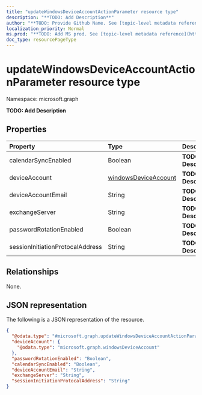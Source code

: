 ```yaml
---
title: "updateWindowsDeviceAccountActionParameter resource type"
description: "**TODO: Add Description**"
author: "**TODO: Provide Github Name. See [topic-level metadata reference](https://msgo.azurewebsites.net/add/document/guidelines/metadata.html#topic-level-metadata)**"
localization_priority: Normal
ms.prod: "**TODO: Add MS prod. See [topic-level metadata reference](https://msgo.azurewebsites.net/add/document/guidelines/metadata.html#topic-level-metadata)**"
doc_type: resourcePageType
---
```


# updateWindowsDeviceAccountActionParameter resource type


Namespace: microsoft.graph

**TODO: Add Description**

## Properties
|Property|Type|Description|
|:---|:---|:---|
|calendarSyncEnabled|Boolean|**TODO: Add Description**|
|deviceAccount|[windowsDeviceAccount](../resources/intune-windowsdeviceaccount.md)|**TODO: Add Description**|
|deviceAccountEmail|String|**TODO: Add Description**|
|exchangeServer|String|**TODO: Add Description**|
|passwordRotationEnabled|Boolean|**TODO: Add Description**|
|sessionInitiationProtocalAddress|String|**TODO: Add Description**|

## Relationships
None.

## JSON representation
The following is a JSON representation of the resource.
<!-- {
  "blockType": "resource",
  "@odata.type": "microsoft.graph.updateWindowsDeviceAccountActionParameter"
}
-->
``` json
{
  "@odata.type": "#microsoft.graph.updateWindowsDeviceAccountActionParameter",
  "deviceAccount": {
    "@odata.type": "microsoft.graph.windowsDeviceAccount"
  },
  "passwordRotationEnabled": "Boolean",
  "calendarSyncEnabled": "Boolean",
  "deviceAccountEmail": "String",
  "exchangeServer": "String",
  "sessionInitiationProtocalAddress": "String"
}
```

